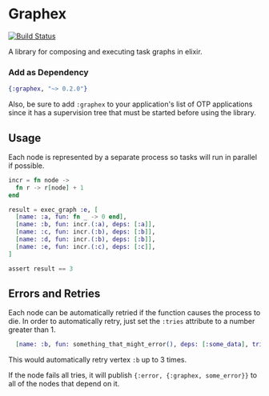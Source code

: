 Graphex
=======

[![Build Status](https://travis-ci.org/stocks29/graphex.svg)](https://travis-ci.org/stocks29/graphex)

A library for composing and executing task graphs in elixir.

### Add as Dependency

```elixir
{:graphex, "~> 0.2.0"}
```

Also, be sure to add `:graphex` to your application's list of OTP applications since it has a supervision tree that must be started before using the library.

## Usage

Each node is represented by a separate process so tasks will run in parallel if possible.

```elixir
incr = fn node ->
  fn r -> r[node] + 1
end

result = exec_graph :e, [
  [name: :a, fun: fn _ -> 0 end],
  [name: :b, fun: incr.(:a), deps: [:a]],
  [name: :c, fun: incr.(:b), deps: [:b]],
  [name: :d, fun: incr.(:b), deps: [:b]],
  [name: :e, fun: incr.(:c), deps: [:c]],
]

assert result == 3
```

## Errors and Retries

Each node can be automatically retried if the function causes the process to die. In order to automatically retry, just set the `:tries` attribute to a number greater than 1.

```elixir
  [name: :b, fun: something_that_might_error(), deps: [:some_data], tries: 3],
```

This would automatically retry vertex `:b` up to 3 times.

If the node fails all tries, it will publish `{:error, {:graphex, some_error}}` to all of the nodes that depend on it.
